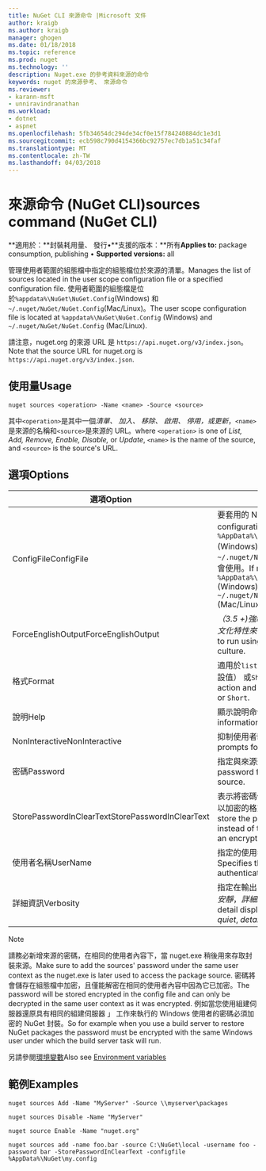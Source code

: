 ```yaml
---
title: NuGet CLI 來源命令 |Microsoft 文件
author: kraigb
ms.author: kraigb
manager: ghogen
ms.date: 01/18/2018
ms.topic: reference
ms.prod: nuget
ms.technology: ''
description: Nuget.exe 的參考資料來源的命令
keywords: nuget 的來源參考、 來源命令
ms.reviewer:
- karann-msft
- unniravindranathan
ms.workload:
- dotnet
- aspnet
ms.openlocfilehash: 5fb34654dc294de34cf0e15f784240884dc1e3d1
ms.sourcegitcommit: ecb598c790d4154366bc92757ec7db1a51c34faf
ms.translationtype: MT
ms.contentlocale: zh-TW
ms.lasthandoff: 04/03/2018
---
```

# <a name="sources-command-nuget-cli"></a><span data-ttu-id="b9e7d-104">來源命令 (NuGet CLI)</span><span class="sxs-lookup"><span data-stu-id="b9e7d-104">sources command (NuGet CLI)</span></span>

<span data-ttu-id="b9e7d-105">**適用於：**封裝耗用量、 發行&bullet;**支援的版本：**所有</span><span class="sxs-lookup"><span data-stu-id="b9e7d-105">**Applies to:** package consumption, publishing &bullet; **Supported versions:** all</span></span>

<span data-ttu-id="b9e7d-106">管理使用者範圍的組態檔中指定的組態檔位於來源的清單。</span><span class="sxs-lookup"><span data-stu-id="b9e7d-106">Manages the list of sources located in the user scope configuration file or a specified configuration file.</span></span> <span data-ttu-id="b9e7d-107">使用者範圍的組態檔是位於`%appdata%\NuGet\NuGet.Config`(Windows) 和`~/.nuget/NuGet/NuGet.Config`(Mac/Linux)。</span><span class="sxs-lookup"><span data-stu-id="b9e7d-107">The user scope configuration file is located at `%appdata%\NuGet\NuGet.Config` (Windows) and `~/.nuget/NuGet/NuGet.Config` (Mac/Linux).</span></span>

<span data-ttu-id="b9e7d-108">請注意，nuget.org 的來源 URL 是 `https://api.nuget.org/v3/index.json`。</span><span class="sxs-lookup"><span data-stu-id="b9e7d-108">Note that the source URL for nuget.org is `https://api.nuget.org/v3/index.json`.</span></span>

## <a name="usage"></a><span data-ttu-id="b9e7d-109">使用量</span><span class="sxs-lookup"><span data-stu-id="b9e7d-109">Usage</span></span>

```cli
nuget sources <operation> -Name <name> -Source <source>
```

<span data-ttu-id="b9e7d-110">其中`<operation>`是其中一個*清單、 加入、 移除、 啟用、 停用，*或*更新*，`<name>`是來源的名稱和`<source>`是來源的 URL。</span><span class="sxs-lookup"><span data-stu-id="b9e7d-110">where `<operation>` is one of *List, Add, Remove, Enable, Disable,* or *Update*, `<name>` is the name of the source, and `<source>` is the source's URL.</span></span>

## <a name="options"></a><span data-ttu-id="b9e7d-111">選項</span><span class="sxs-lookup"><span data-stu-id="b9e7d-111">Options</span></span>

| <span data-ttu-id="b9e7d-112">選項</span><span class="sxs-lookup"><span data-stu-id="b9e7d-112">Option</span></span> | <span data-ttu-id="b9e7d-113">描述</span><span class="sxs-lookup"><span data-stu-id="b9e7d-113">Description</span></span> |
| --- | --- |
| <span data-ttu-id="b9e7d-114">ConfigFile</span><span class="sxs-lookup"><span data-stu-id="b9e7d-114">ConfigFile</span></span> | <span data-ttu-id="b9e7d-115">要套用的 NuGet 設定檔案。</span><span class="sxs-lookup"><span data-stu-id="b9e7d-115">The NuGet configuration file to apply.</span></span> <span data-ttu-id="b9e7d-116">如果未指定， `%AppData%\NuGet\NuGet.Config` (Windows) 或`~/.nuget/NuGet/NuGet.Config`(Mac/Linux) 會使用。</span><span class="sxs-lookup"><span data-stu-id="b9e7d-116">If not specified, `%AppData%\NuGet\NuGet.Config` (Windows) or `~/.nuget/NuGet/NuGet.Config` (Mac/Linux) is used.</span></span>|
| <span data-ttu-id="b9e7d-117">ForceEnglishOutput</span><span class="sxs-lookup"><span data-stu-id="b9e7d-117">ForceEnglishOutput</span></span> | <span data-ttu-id="b9e7d-118">*（3.5 +)*強制 nuget.exe 使用不變，英文的文化特性來執行。</span><span class="sxs-lookup"><span data-stu-id="b9e7d-118">*(3.5+)* Forces nuget.exe to run using an invariant, English-based culture.</span></span> |
| <span data-ttu-id="b9e7d-119">格式</span><span class="sxs-lookup"><span data-stu-id="b9e7d-119">Format</span></span> | <span data-ttu-id="b9e7d-120">適用於`list`動作，而且可以是`Detailed`（預設值） 或`Short`。</span><span class="sxs-lookup"><span data-stu-id="b9e7d-120">Applies to the `list` action and can be `Detailed` (the default) or `Short`.</span></span> |
| <span data-ttu-id="b9e7d-121">說明</span><span class="sxs-lookup"><span data-stu-id="b9e7d-121">Help</span></span> | <span data-ttu-id="b9e7d-122">顯示說明命令的資訊。</span><span class="sxs-lookup"><span data-stu-id="b9e7d-122">Displays help information for the command.</span></span> |
| <span data-ttu-id="b9e7d-123">NonInteractive</span><span class="sxs-lookup"><span data-stu-id="b9e7d-123">NonInteractive</span></span> | <span data-ttu-id="b9e7d-124">抑制使用者輸入或確認提示。</span><span class="sxs-lookup"><span data-stu-id="b9e7d-124">Suppresses prompts for user input or confirmations.</span></span> |
| <span data-ttu-id="b9e7d-125">密碼</span><span class="sxs-lookup"><span data-stu-id="b9e7d-125">Password</span></span> | <span data-ttu-id="b9e7d-126">指定與來源進行驗證的密碼。</span><span class="sxs-lookup"><span data-stu-id="b9e7d-126">Specifies the password for authenticating with the source.</span></span> |
| <span data-ttu-id="b9e7d-127">StorePasswordInClearText</span><span class="sxs-lookup"><span data-stu-id="b9e7d-127">StorePasswordInClearText</span></span> | <span data-ttu-id="b9e7d-128">表示將密碼儲存在未加密的文字，而不是將以加密的格式儲存的預設行為。</span><span class="sxs-lookup"><span data-stu-id="b9e7d-128">Indicates to store the password in unencrypted text instead of the default behavior of storing an encrypted form.</span></span> |
| <span data-ttu-id="b9e7d-129">使用者名稱</span><span class="sxs-lookup"><span data-stu-id="b9e7d-129">UserName</span></span> | <span data-ttu-id="b9e7d-130">指定的使用者名稱與來源進行驗證。</span><span class="sxs-lookup"><span data-stu-id="b9e7d-130">Specifies the user name for authenticating with the source.</span></span> |
| <span data-ttu-id="b9e7d-131">詳細資訊</span><span class="sxs-lookup"><span data-stu-id="b9e7d-131">Verbosity</span></span> | <span data-ttu-id="b9e7d-132">指定在輸出中顯示詳細資料的數量：*正常*，*安靜*，*詳細*。</span><span class="sxs-lookup"><span data-stu-id="b9e7d-132">Specifies the amount of detail displayed in the output: *normal*, *quiet*, *detailed*.</span></span> |

> [!Note]
> <span data-ttu-id="b9e7d-133">請務必新增來源的密碼，在相同的使用者內容下，當 nuget.exe 稍後用來存取封裝來源。</span><span class="sxs-lookup"><span data-stu-id="b9e7d-133">Make sure to add the sources' password under the same user context as the nuget.exe is later used to access the package source.</span></span> <span data-ttu-id="b9e7d-134">密碼將會儲存在組態檔中加密，且僅能解密在相同的使用者內容中因為它已加密。</span><span class="sxs-lookup"><span data-stu-id="b9e7d-134">The password will be stored encrypted in the config file and can only be decrypted in the same user context as it was encrypted.</span></span> <span data-ttu-id="b9e7d-135">例如當您使用組建伺服器還原具有相同的組建伺服器 」 工作來執行的 Windows 使用者的密碼必須加密的 NuGet 封裝。</span><span class="sxs-lookup"><span data-stu-id="b9e7d-135">So for example when you use a build server to restore NuGet packages the password must be encrypted with the same Windows user under which  the build server task will run.</span></span>

<span data-ttu-id="b9e7d-136">另請參閱[環境變數](cli-ref-environment-variables.md)</span><span class="sxs-lookup"><span data-stu-id="b9e7d-136">Also see [Environment variables](cli-ref-environment-variables.md)</span></span>

## <a name="examples"></a><span data-ttu-id="b9e7d-137">範例</span><span class="sxs-lookup"><span data-stu-id="b9e7d-137">Examples</span></span>

```cli
nuget sources Add -Name "MyServer" -Source \\myserver\packages

nuget sources Disable -Name "MyServer"

nuget source Enable -Name "nuget.org"

nuget sources add -name foo.bar -source C:\NuGet\local -username foo -password bar -StorePasswordInClearText -configfile %AppData%\NuGet\my.config
```
